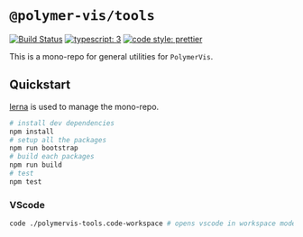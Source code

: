 # `@polymer-vis/tools`

[![Build Status](https://travis-ci.org/PolymerVis/polymervis-tools.svg?branch=master)](https://travis-ci.org/PolymerVis/polymervis-tools)
[![typescript: 3](https://img.shields.io/badge/typescript-3.1-blue.svg?style=flat-square)](https://github.com/prettier/prettier)
[![code style: prettier](https://img.shields.io/badge/code_style-prettier-blue.svg?style=flat-square)](https://github.com/prettier/prettier)

This is a mono-repo for general utilities for `PolymerVis`.

## Quickstart

[lerna](https://github.com/lerna/lerna) is used to manage the mono-repo.

```bash
# install dev dependencies
npm install
# setup all the packages
npm run bootstrap
# build each packages
npm run build
# test
npm test
```

### VScode

```bash
code ./polymervis-tools.code-workspace # opens vscode in workspace mode, configured for the monorepo
```
